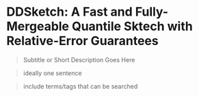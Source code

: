 # DDSketch: A Fast and Fully-Mergeable Quantile Sktech with Relative-Error Guarantees

> Subtitle or Short Description Goes Here

> ideally one sentence

> include terms/tags that can be searched

